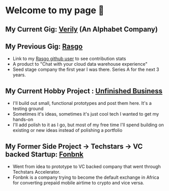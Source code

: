 # Welcome to my page 👋

## My Current Gig: [Verily](https://verily.com/) (An Alphabet Company)

## My Previous Gig: [Rasgo](https://www.rasgoml.com/)
- Link to my [Rasgo github user](https://github.com/sam-rasgo) to see contribution stats
- A product to "Chat with your cloud data warehouse experience"
- Seed stage company the first year I was there. Series A for the next 3 years.

## My Current Hobby Project : [Unfinished Business](https://www.unfinishedbusiness.dev/)
- I'll build out small, functional prototypes and post them here. It's a testing ground
- Sometimes it's ideas, sometimes it's just cool tech I wanted to get my hands-on
- I'll add polish to it as I go, but most of my free time I'll spend building on existing or new ideas instead of polishing a portfolio

## My Former Side Project -> Techstars -> VC backed Startup: [Fonbnk](https://www.fonbnk.com)
- Went from idea to prototype to VC backed company that went through Techstars Accelerator.
- Fonbnk is a company trying to become the default exchange in Africa for converting prepaid mobile airtime to crypto and vice versa.
